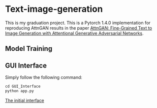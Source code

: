 # Text-image-generation
This is my graduation project. This is a Pytorch 1.4.0 implementation for reproducing AttnGAN results in the paper [AttnGAN: Fine-Grained Text to Image Generation with Attentional Generative Adversarial Networks](http://openaccess.thecvf.com/content_cvpr_2018/papers/Xu_AttnGAN_Fine-Grained_Text_CVPR_2018_paper.pdf).

## Model Training


## GUI Interface
Simply follow the following command:

```python
cd GUI_Interface
python app.py
```

[The initial interface](figures/初始界面.png)
